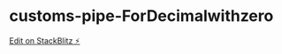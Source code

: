 # customs-pipe-ForDecimalwithzero

[Edit on StackBlitz ⚡️](https://stackblitz.com/edit/creating-a-custom-pipe-in-angular-jpe3t7)